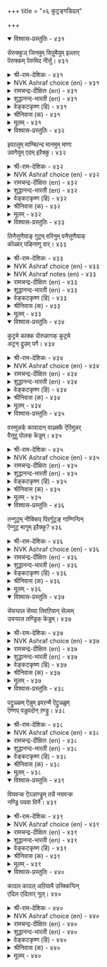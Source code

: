 +++
title = "०६ कुट्रङ्गडिदल्"

+++


<details open><summary>विश्वास-प्रस्तुतिः - ४३१</summary>

सॆरुक्कुञ् जिनमुम् सिऱुमैयुम् इल्लार्  
पॆरुक्कम् पॆरुमिद नीर्त्तु।       ४३१
</details>

<details><summary>श्री-राम-देशिकः - ४३१</summary>

काममोहक्रोधलोभमदमात्सर्यसंज्ञकैः ।  
दोषैः षड्भ्ः विहीनस्य सम्पत् श्लाघ्या स्थिरा भवेत् ॥ ४३१॥
</details>

<details><summary>NVK Ashraf choice (en) - ४३१</summary>

०४३१
Freedom from arrogance, anger and meanness
Spells dignity in greatness.
(S.M. Diaz)
</details>

<details><summary>रामचन्द्र-दीक्षितः (en) - ४३१</summary>

431\. Exalted is the wealth that is free from pride, wrath and lust.  
</details>

<details><summary>शुद्धानन्द-भारती (en) - ४३१</summary>

1\. செருக்குஞ் சினமும் சிறுமையும் இல்லார்  
பெருக்கம் பெருமித நீர்த்து.  
Plenty is their prosperity  
Who're free from wrath pride lust petty.        431  
</details>

<details><summary>वेङ्कटकृष्ण (हि) - ४३१</summary>

431
काम क्रोध मद दोष से, जो होते हैं मुक्त ।  
उनकी जो बढ़ती हुई, होती महिमा-युक्त ॥
</details>

<details><summary>श्रीनिवास (क) - ४३१</summary>

431. गर्व, कोप, कामगळॆम्ब (दोषगळु) इल्लदवर बाळिनल्लि काणुव हिरिमॆयु मेलु मट्टदागिरुवुदु.

</details>

<details><summary>मूलम् - ४३१</summary>

सॆरुक्कुञ् जिनमुम् सिऱुमैयुम् इल्लार्  
पॆरुक्कम् पॆरुमिद नीर्त्तु।       ४३१
</details>

<details open><summary>विश्वास-प्रस्तुतिः - ४३२</summary>

इवऱलुम् माण्बिऱन्द मानमुम् माणा  
उवगैयुम् एदम् इऱैक्कु।       ४३२
</details>

<details><summary>श्री-राम-देशिकः - ४३२</summary>

दातव्येष्वप्रदानं च पूजनीयेष्वपूजनम् ।  
अस्थने हर्ष इत्येते राज्ञो दोषाः प्रकीर्तिताः ॥ ४३२॥
</details>

<details><summary>NVK Ashraf choice (en) - ४३२</summary>

०४३२
Miserliness, undignified pride and fraudulent indulgence
Are flaws in a king.
(W.H. Drew and J. Lazarus), (N.V.K. Ashraf)
</details>

<details><summary>रामचन्द्र-दीक्षितः (en) - ४३२</summary>

432\. Niggardliness, empty honour, blind favouritism, are all the faults of a King.  
</details>

<details><summary>शुद्धानन्द-भारती (en) - ४३२</summary>

2\. இவறலும் மாண்பிறந்த மானமும் மாணா  
உவகையும் ஏதம் இறைக்கு.  
Mean pride, low pleasure, avarice  
These add blemishes to a prince.        432  
</details>

<details><summary>वेङ्कटकृष्ण (हि) - ४३२</summary>

432
हाथ खींचना दान से, रखना मिथ्या मान ।  
नृप का अति दाक्षिण्य भी, मानो दोष अमान ॥
</details>

<details><summary>श्रीनिवास (क) - ४३२</summary>

432. लोभ, गौरव तारद स्वाभिमान, अर्थविल्लद सन्तोष इवॆल्लवू अरसनल्लिरुव दोषगळॆनिसुवुवु.

</details>

<details><summary>मूलम् - ४३२</summary>

इवऱलुम् माण्बिऱन्द मानमुम् माणा  
उवगैयुम् एदम् इऱैक्कु।       ४३२
</details>

<details open><summary>विश्वास-प्रस्तुतिः - ४३३</summary>

तिनैत्तुणैयाङ् गुट्रम् वरिनुम् पनैत्तुणैयाक्  
कॊळ्वर् पऴिनाणु वार्।       ४३३
</details>

<details><summary>श्री-राम-देशिकः - ४३३</summary>

स्वल्पे दोषोऽपि संप्राप्ते तं मत्वा सुमहत्तरम् ।  
महान्तो जागरूकाः स्युः जननिन्दाभयाकुला ॥ ४३३॥
</details>

<details><summary>NVK Ashraf choice (en) - ४३३</summary>

०४३३
To those ashamed of wrong doings,
Even millet of fault is as big as a palm-tree. *
(V. Ramasamy), (P.S. Sundaram)
</details>

<details><summary>NVK Ashraf notes (en) - ४३३</summary>

४३३. It is simply because, as Valluvar says in couplet ९६५, “Even a hill-like eminence can be brought low by deeds as small as a speck.” Also compare with couplets १०४ & १२८२ for the use of same similes “Millet” and “Palm tree”. “To the discerning even millet of aid is as big as a palm tree.” and “Where love is as large as a palm tree, even millet of sulk is misplaced”.
</details>

<details><summary>रामचन्द्र-दीक्षितः (en) - ४३३</summary>

433\. Even the slightest fault looms large in the eyes of those who dread dishonour.  
</details>

<details><summary>शुद्धानन्द-भारती (en) - ४३३</summary>

3\. தினைத்துணையாங் குற்றம் வரினும் பனைத்துணையாக்  
கொள்வர் பழிநாணு வார்.  
Though millet-small their faults might seem  
Men fearing disgrace, Palm-tall deem.        433  
</details>

<details><summary>वेङ्कटकृष्ण (हि) - ४३३</summary>

433
निन्दा का डर है जोन्हें, तिलभर निज अपराध ।  
होता तो बस ताड़ सम, मानें उसे अगाध ॥
</details>

<details><summary>श्रीनिवास (क) - ४३३</summary>

433. निन्दॆगॆ नाचुववरु, तॆनॆय काळिनष्टु अल्पवाद अपराध तम्मिन्द नडॆदरू, अदन्नु हनॆयष्टु (ताळॆमरदष्टु) दॊड्डदागि भाविसुवरु.

</details>

<details><summary>मूलम् - ४३३</summary>

तिनैत्तुणैयाङ् गुट्रम् वरिनुम् पनैत्तुणैयाक्  
कॊळ्वर् पऴिनाणु वार्।       ४३३
</details>

<details open><summary>विश्वास-प्रस्तुतिः - ४३४</summary>

कुट्रमे काक्क पॊरुळागक् कुट्रमे  
अट्रन् द्रूउम् पगै।       ४३४
</details>

<details><summary>श्री-राम-देशिकः - ४३४</summary>

दोषो एव जननां स्युः शत्रवो नाशकारकाः ।  
दोषातीतैर्जनैर्भाव्यं दोषाभावो गुणाः खलु ॥ ४३४॥
</details>

<details><summary>NVK Ashraf choice (en) - ४३४</summary>

०४३४
Guard against error as you would guard wealth,
For error is a foe that kills.
(P.S. Sundaram)
</details>

<details><summary>रामचन्द्र-दीक्षितः (en) - ४३४</summary>

434\. Guard against your error as you would your wealth. For error spells your ruin.  
</details>

<details><summary>शुद्धानन्द-भारती (en) - ४३४</summary>

4\. குற்றமே காக்க பொருளாகக் குற்றமே  
அற்றம் தரூஉம் பகை.  
Watch like treasure freedom from fault  
Our fatal foe is that default.        434  
</details>

<details><summary>वेङ्कटकृष्ण (हि) - ४३४</summary>

434
बचकर रहना दोष से, लक्ष्य मान अत्यंत ।  
परम शत्रु है दोष ही, जो कर देगा अंत ॥
</details>

<details><summary>श्रीनिवास (क) - ४३४</summary>

434. अपराध माडदिरुवुदन्ने ध्येयवागि कादुकॊळ्लबेकु. एकॆन्दरॆ अपराधवे अळिवन्नु तरुवन्थ हगॆ.

</details>

<details><summary>मूलम् - ४३४</summary>

कुट्रमे काक्क पॊरुळागक् कुट्रमे  
अट्रन् द्रूउम् पगै।       ४३४
</details>

<details open><summary>विश्वास-प्रस्तुतिः - ४३५</summary>

वरुमुन्नर्क् कावादान् वाऴ्क्कै ऎरिमुन्नर्  
वैत्तूऱु पोलक् कॆडुम्।       ४३५
</details>

<details><summary>श्री-राम-देशिकः - ४३५</summary>

आदावेव नरो दोषान् यः प्राप्तान् न निवारयेत् ।  
विनश्येत् जीवितं तस्य तृणं वह्निगतं यथा ॥ ४३५॥
</details>

<details><summary>NVK Ashraf choice (en) - ४३५</summary>

०४३५
A life that does not guard against faults
Would vanish like a heap of straw before fire. *
(P.S. Sundaram)
</details>

<details><summary>रामचन्द्र-दीक्षितः (en) - ४३५</summary>

435\. Like a piece of straw in a consuming flame, will be destroyed the life of one who does not guard against faults.  
</details>

<details><summary>शुद्धानन्द-भारती (en) - ४३५</summary>

5\. வருமுன்னர்க் காவாதான் வாழ்க்கை எரிமுன்னர்  
வைத்தூறு போலக் கெடும்.  
Who fails to guard himself from flaw  
Loses his life like flame-lit straw.        435  
</details>

<details><summary>वेङ्कटकृष्ण (हि) - ४३५</summary>

435
दोष उपस्थिति पूर्व ही, किया न जीवन रक्ष ।  
तो वह मिटता है यथा, भूसा अग्नि समक्ष ॥
</details>

<details><summary>श्रीनिवास (क) - ४३५</summary>

435. अपराधवुण्टागुव मुन्नवे बरदन्तॆ कादुकॊळ्लदिरुववन बाळु; बॆङ्किय मुन्दिरुव हुल्लिन बणवॆयन्तॆ नाशवागुवुदु.

</details>

<details><summary>मूलम् - ४३५</summary>

वरुमुन्नर्क् कावादान् वाऴ्क्कै ऎरिमुन्नर्  
वैत्तूऱु पोलक् कॆडुम्।       ४३५
</details>

<details open><summary>विश्वास-प्रस्तुतिः - ४३६</summary>

तन्गुट्रम् नीक्किप् पिऱर्गुट्रङ् गाण्गिऱ्पिन्  
ऎन्गुट्र मागुम् इऱैक्कु?       ४३६
</details>

<details><summary>श्री-राम-देशिकः - ४३६</summary>

ज्ञात्वा स्वदोषान् तान् हित्वा परदोषनिवारणे ।  
यतमानो महीपालः कथं स्याद् दोषभाजनम् ॥ ४३६॥
</details>

<details><summary>NVK Ashraf choice (en) - ४३६</summary>

०४३६
How can a king be faulted who removes his own fault
Before seeing that of others? *
(P.S. Sundaram)
</details>

<details><summary>रामचन्द्र-दीक्षितः (en) - ४३६</summary>

436\. What fault will befall a King who is free from guilt and detects guilt in others?  
</details>

<details><summary>शुद्धानन्द-भारती (en) - ४३६</summary>

6\. தன்குற்றம் நீக்கிப் பிறர்குற்றம் காண்பிற்பின்  
என்குற்ற மாகும் இறைக்கு  
What fault can be the king's who cures  
First his faults, then scans others.        436  
</details>

<details><summary>वेङ्कटकृष्ण (हि) - ४३६</summary>

436
दोष-मुक्त कर आपको, बाद पराया दाष ।  
जो देखे उस भूप में, हो सकता क्या दोष ॥
</details>

<details><summary>श्रीनिवास (क) - ४३६</summary>

436. मुन्दागि तन्न दोषगळन्नु निवारिसिकॊण्डु, बेरॆयवर दोषगळन्नु सूक्ष्मवागि काणबल्ल अरसनिगॆ बेरेनु दोषगळु सम्भविसुवुवु?

</details>

<details><summary>मूलम् - ४३६</summary>

तन्गुट्रम् नीक्किप् पिऱर्गुट्रङ् गाण्गिऱ्पिन्  
ऎन्गुट्र मागुम् इऱैक्कु?       ४३६
</details>

<details open><summary>विश्वास-प्रस्तुतिः - ४३७</summary>

सॆयऱ्पाल सॆय्या तिवऱियान् सॆल्वम्  
उयऱ्पाल तण्ड्रिक् कॆडुम्।       ४३७
</details>

<details><summary>श्री-राम-देशिकः - ४३७</summary>

अदत्वा धर्मकार्यार्थमभुत्तवा च स्वयं धनम् ।  
रक्षतो लोभिनो नश्येत् पुरुषार्थत्रयं वृथा ॥ ४३७॥
</details>

<details><summary>NVK Ashraf choice (en) - ४३७</summary>

०४३७
The miser's wealth, unspent on what should be spent,
Does not increase but cease. *
(P.S. Sundaram), (N.V.K. Ashraf)
</details>

<details><summary>रामचन्द्र-दीक्षितः (en) - ४३७</summary>

437\. The hoarded wealth of the miser who fails in his offices perishes.  
</details>

<details><summary>शुद्धानन्द-भारती (en) - ४३७</summary>

7\. செயற்பால செய்யா திவறியான் செல்வம்  
உயற்பால தன்றிக் கெடும்.  
That miser's wealth shall waste and end  
Who would not for a good cause spend.        437  
</details>

<details><summary>वेङ्कटकृष्ण (हि) - ४३७</summary>

437
जो धन में आसक्त है, बिना किये कर्तव्य ।  
जमता उसके पास जो, व्यर्थ जाय वह द्रव्य ॥
</details>

<details><summary>श्रीनिवास (क) - ४३७</summary>

437. माडबेकाद ऒळ्ळॆय कार्यगळन्नु माडदॆ, इरुव लोलुपन सिरियु, सिरियाद चलावणॆयिल्लदॆ नाशवागुवुदु.

</details>

<details><summary>मूलम् - ४३७</summary>

सॆयऱ्पाल सॆय्या तिवऱियान् सॆल्वम्  
उयऱ्पाल तण्ड्रिक् कॆडुम्।       ४३७
</details>

<details open><summary>विश्वास-प्रस्तुतिः - ४३८</summary>

पट्रुळ्ळम् ऎन्नुम् इवऱन्मै ऎट्रुळ्ळुम्  
ऎण्णप् पडुवदॊन् ऱण्ड्रु।       ४३८
</details>

<details><summary>श्री-राम-देशिकः - ४३८</summary>

दातव्येष्वप्रदानाख्यो यो दोषो लोभनामकः ।  
नायं साधारणे दोषः षड्दोषेष्वग्रणीः किल ॥ ४३८॥
</details>

<details><summary>NVK Ashraf choice (en) - ४३८</summary>

०४३८
That miserliness which clings to men
Is one thing that stands out among all sins.
(N.V.K. Ashraf)
</details>

<details><summary>रामचन्द्र-दीक्षितः (en) - ४३८</summary>

438\. A clutching greedy heart that knows no charity commits the greatest folly.  
</details>

<details><summary>शुद्धानन्द-भारती (en) - ४३८</summary>

8\. பற்றுள்ளம் என்னும் இவறன்மை எற்றுள்ளும்  
எண்ணப் படுவதொன் றன்று.  
The gripping greed of miser's heart  
Is more than fault the worst apart.        438  
</details>

<details><summary>वेङ्कटकृष्ण (हि) - ४३८</summary>

438
धनासक्ति जो लोभ है, वह है दोष विशेश |
अन्तर्गत उनके नहीं, जितने दोष अशेष ॥
</details>

<details><summary>श्रीनिवास (क) - ४३८</summary>

438. पररिगॆ कॊडदॆ बलवागि अण्टिकॊळ्लुव आसॆबुरुकतनवु, बेरॆ अपराधगळॊन्दिगॆ ऎणिसल्पडुवुदू इल्ल; अन्दरॆ- इदे मिगिलाद अपराध ऎनिसि कॊळ्ळुत्तदॆ.

</details>

<details><summary>मूलम् - ४३८</summary>

पट्रुळ्ळम् ऎन्नुम् इवऱन्मै ऎट्रुळ्ळुम्  
ऎण्णप् पडुवदॊन् ऱण्ड्रु।       ४३८
</details>

<details open><summary>विश्वास-प्रस्तुतिः - ४३९</summary>

वियवऱ्क ऎञ्ञाण्ड्रुम् तन्नै नयवऱ्क  
नण्ड्रि पयवा विनै।       ४३९
</details>

<details><summary>श्री-राम-देशिकः - ४३९</summary>

आत्मश्लाघापरो न स्यात् कारणे सत्यपि स्वयम् ।  
निष्फलानि च कार्याणि मनसाऽपि न संस्मरेत् ॥ ४३९॥
</details>

<details><summary>NVK Ashraf choice (en) - ४३९</summary>

०४३९
Never flatter yourself,
Nor delight in deeds that bring no good. *
(P.S. Sundaram)
</details>

<details><summary>रामचन्द्र-दीक्षितः (en) - ४३९</summary>

439\. Let not conceit enter your heart at any time of your life; do not run after trifles.  
</details>

<details><summary>शुद्धानन्द-भारती (en) - ४३९</summary>

9\. வியவற்க எஞ்ஞான்றும் தன்னை நயவற்க  
நன்றி பயவா வினை.  
Never boast yourself in any mood  
Nor do a deed that does no good.        439  
</details>

<details><summary>वेङ्कटकृष्ण (हि) - ४३९</summary>

439
श्रेष्ठ समझ कर आपको, कभी न कर अभिमान ।  
चाह न हो उस कर्म की, जो न करे कल्याण ॥
</details>

<details><summary>श्रीनिवास (क) - ४३९</summary>

439. याव कालदल्लियू, तन्नन्नु मेलागि भाविसि हॊगळिकॊळ्लबारदु. ऒळितु फलिसद कॆलसगळन्नु बयसलू बारदु.

</details>

<details><summary>मूलम् - ४३९</summary>

वियवऱ्क ऎञ्ञाण्ड्रुम् तन्नै नयवऱ्क  
नण्ड्रि पयवा विनै।       ४३९
</details>

<details open><summary>विश्वास-प्रस्तुतिः - ४४०</summary>

कादल कादल् अऱियामै उय्क्किऱ्पिन्  
एदिल एदिलार् नूल्।       ४४०
</details>

<details><summary>श्री-राम-देशिकः - ४४०</summary>

यदवाप्तुं वृणीषे त्वं एकान्ते भज भुङ्क्ष्व तत् ।  
नो चेत् त्वदीयलक्ष्यस्य विघ्नं कुर्युर्विरोधिनः ॥ ४४०॥
</details>

<details><summary>NVK Ashraf choice (en) - ४४०</summary>

०४४०
Keep your delights in pleasures unknown
To keep the designs of your foes at bay.
(N.V.K. Ashraf)
</details>

<details><summary>रामचन्द्र-दीक्षितः (en) - ४४०</summary>

440\. Of what avail are the designs of the foe, if one does not betray one’s secrets?  
</details>

<details><summary>शुद्धानन्द-भारती (en) - ४४०</summary>

10\. காதல காதல் அறியாமை உய்க்கிற்பின்  
ஏதில ஏதிலார் நூல்.  
All designs of the foes shall fail  
If one his wishes guards in veil.        440  
</details>

<details><summary>वेङ्कटकृष्ण (हि) - ४४०</summary>

440
भोगेगा यदि गुप्त रख, मनचाहा सब काम ।  
रिपुओं का षड्‍यंत्र तब, हो जावे बेकाम ॥
</details>

<details><summary>श्रीनिवास (क) - ४४०</summary>

440. अरसनादवनु, तानु बयसिदुदन्नु इतररिगॆ तिळियदन्तॆ अनुबोगिसबल्लवनादरॆ, हगॆगळु तन्नन्नु पञ्चिसलु हूडिद उपायगळॆल्ल फलिसदॆ होगुवुवु.
</details>

<details><summary>मूलम् - ४४०</summary>

कादल कादल् अऱियामै उय्क्किऱ्पिन्  
एदिल एदिलार् नूल्।       ४४०
</details>
